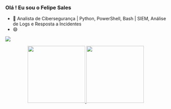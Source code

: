 ### Olá ! Eu sou o Felipe Sales


- 🌱 Analista de Cibersegurança | Python, PowerShell, Bash | SIEM, Análise de Logs e Resposta a Incidentes
- 😄 

<div>
  
  <a href = "mailto:felipeferreirasales123@gmail.com"><img src="https://img.shields.io/badge/-Gmail-%23333?style=for-the-badge&logo=gmail&logoColor=white" target="_blank"></a>
 
  
  <div align="center">
  <a href="https://github.com/SalesCoding">
  <img height="180em" src="https://github-readme-stats.vercel.app/api?username=SalesCoding&show_icons=true&theme=dracula&include_all_commits=true&count_private=true"/>
  <img height="180em" src="https://github-readme-stats.vercel.app/api/top-langs/?username=SalesCoding&layout=compact&langs_count=7&theme=dracula"/>
</div>
  

 

 
</div>
  
  ##
 
<div> 
